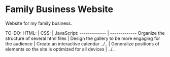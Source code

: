 # Family Business Website

Website for my family business.

TO-DO:
HTML:  | CSS: | JavaScript:
------------- | -------------
Organize the structure of several html files | Design the gallery to be more engaging for the audience | Create an interactive calendar
../.. | Generalize positions of elements so the site is optimized for all devices | ../..
